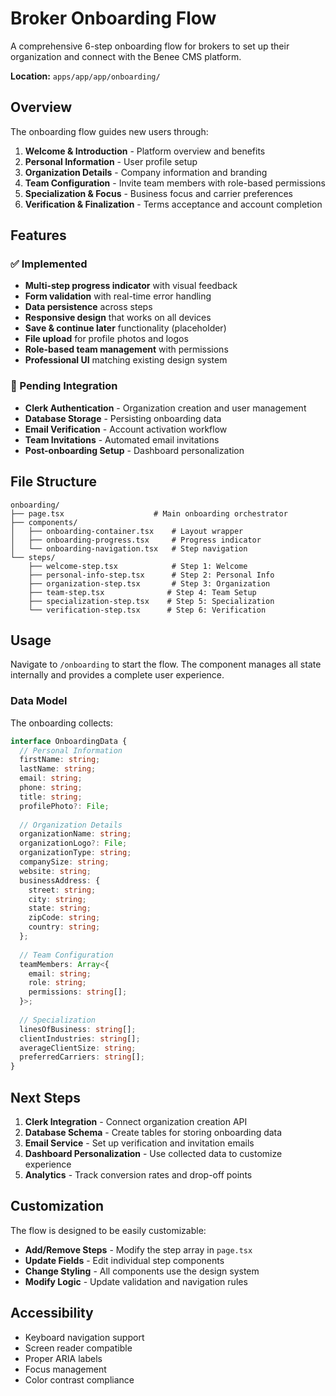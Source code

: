 # Broker Onboarding Flow

A comprehensive 6-step onboarding flow for brokers to set up their organization and connect with the Benee CMS platform.

**Location:** `apps/app/app/onboarding/`

## Overview

The onboarding flow guides new users through:

1. **Welcome & Introduction** - Platform overview and benefits
2. **Personal Information** - User profile setup
3. **Organization Details** - Company information and branding
4. **Team Configuration** - Invite team members with role-based permissions
5. **Specialization & Focus** - Business focus and carrier preferences
6. **Verification & Finalization** - Terms acceptance and account completion

## Features

### ✅ Implemented
- **Multi-step progress indicator** with visual feedback
- **Form validation** with real-time error handling
- **Data persistence** across steps
- **Responsive design** that works on all devices
- **Save & continue later** functionality (placeholder)
- **File upload** for profile photos and logos
- **Role-based team management** with permissions
- **Professional UI** matching existing design system

### 🚧 Pending Integration
- **Clerk Authentication** - Organization creation and user management
- **Database Storage** - Persisting onboarding data
- **Email Verification** - Account activation workflow
- **Team Invitations** - Automated email invitations
- **Post-onboarding Setup** - Dashboard personalization

## File Structure

```
onboarding/
├── page.tsx                    # Main onboarding orchestrator
├── components/
│   ├── onboarding-container.tsx    # Layout wrapper
│   ├── onboarding-progress.tsx     # Progress indicator
│   └── onboarding-navigation.tsx   # Step navigation
└── steps/
    ├── welcome-step.tsx            # Step 1: Welcome
    ├── personal-info-step.tsx      # Step 2: Personal Info
    ├── organization-step.tsx       # Step 3: Organization
    ├── team-step.tsx              # Step 4: Team Setup
    ├── specialization-step.tsx    # Step 5: Specialization
    └── verification-step.tsx      # Step 6: Verification
```

## Usage

Navigate to `/onboarding` to start the flow. The component manages all state internally and provides a complete user experience.

### Data Model

The onboarding collects:

```typescript
interface OnboardingData {
  // Personal Information
  firstName: string;
  lastName: string;
  email: string;
  phone: string;
  title: string;
  profilePhoto?: File;
  
  // Organization Details
  organizationName: string;
  organizationLogo?: File;
  organizationType: string;
  companySize: string;
  website: string;
  businessAddress: {
    street: string;
    city: string;
    state: string;
    zipCode: string;
    country: string;
  };
  
  // Team Configuration
  teamMembers: Array<{
    email: string;
    role: string;
    permissions: string[];
  }>;
  
  // Specialization
  linesOfBusiness: string[];
  clientIndustries: string[];
  averageClientSize: string;
  preferredCarriers: string[];
}
```

## Next Steps

1. **Clerk Integration** - Connect organization creation API
2. **Database Schema** - Create tables for storing onboarding data
3. **Email Service** - Set up verification and invitation emails
4. **Dashboard Personalization** - Use collected data to customize experience
5. **Analytics** - Track conversion rates and drop-off points

## Customization

The flow is designed to be easily customizable:

- **Add/Remove Steps** - Modify the step array in `page.tsx`
- **Update Fields** - Edit individual step components
- **Change Styling** - All components use the design system
- **Modify Logic** - Update validation and navigation rules

## Accessibility

- Keyboard navigation support
- Screen reader compatible
- Proper ARIA labels
- Focus management
- Color contrast compliance